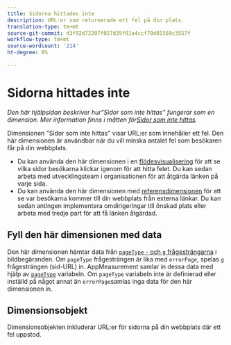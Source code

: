 ```yaml
---
title: Sidorna hittades inte
description: URL:er som returnerade ett fel på din plats.
translation-type: tm+mt
source-git-commit: d3f92d72207f027d35f81a4ccf70d01569c3557f
workflow-type: tm+mt
source-wordcount: '214'
ht-degree: 0%

---
```



# Sidorna hittades inte

*Den här hjälpsidan beskriver hur&quot;Sidor som inte hittas&quot; fungerar som en dimension. Mer information finns i måtten för[Sidor som inte hittas](../metrics/pages-not-found.md).*

Dimensionen &quot;Sidor som inte hittas&quot; visar URL:er som innehåller ett fel. Den här dimensionen är användbar när du vill minska antalet fel som besökaren får på din webbplats.

* Du kan använda den här dimensionen i en [flödesvisualisering](/help/analyze/analysis-workspace/visualizations/c-flow/flow.md) för att se vilka sidor besökarna klickar igenom för att hitta felet. Du kan sedan arbeta med utvecklingsteam i organisationen för att åtgärda länken på varje sida.
* Du kan använda den här dimensionen med [referensdimensionen](referrer.md) för att se var besökarna kommer till din webbplats från externa länkar. Du kan sedan antingen implementera omdirigeringar till önskad plats eller arbeta med tredje part för att få länken åtgärdad.

## Fyll den här dimensionen med data

Den här dimensionen hämtar data från [`pageType` - och `g` frågesträngarna](/help/implement/validate/query-parameters.md) i bildbegäranden. Om `pageType` frågesträngen är lika med `errorPage`, spelas `g` frågesträngen (sid-URL) in. AppMeasurement samlar in dessa data med hjälp av [`pageType`](/help/implement/vars/page-vars/pagetype.md) variabeln. Om `pageType` variabeln inte är definierad eller inställd på något annat än `errorPage`samlas inga data för den här dimensionen in.

## Dimensionsobjekt

Dimensionsobjekten inkluderar URL:er för sidorna på din webbplats där ett fel uppstod.
